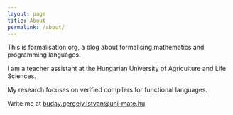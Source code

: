 ```yaml
---
layout: page
title: About
permalink: /about/
---
```


This is formalisation org, a blog about formalising mathematics and programming languages.

I am a teacher assistant at the Hungarian University of Agriculture and Life Sciences.

My research focuses on verified compilers for functional languages.

Write me at [buday.gergely.istvan@uni-mate.hu](mailto:buday.gergely.istvan@uni-mate.hu)
